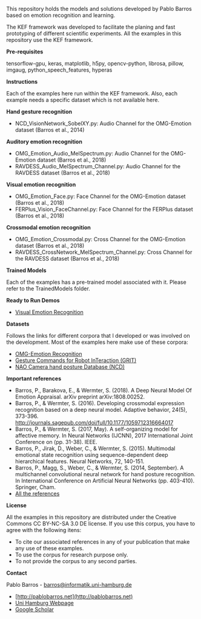 This repository holds the models and solutions developed by Pablo Barros based on emotion recognition and learning.

The KEF framework was developed to facilitate the planing and fast prototyping of different scientific experiments. All the examples in this repository use the KEF framework.



**Pre-requisites**

tensorflow-gpu, keras, matplotlib, h5py, opencv-python, librosa, pillow, imgaug, python_speech_features, hyperas


**Instructions**

Each of the examples here run within the KEF framework. Also, each example needs a specific dataset which is not available here.


**Hand gesture recognition**

- NCD_VisionNetwork_SobelXY.py: Audio Channel for the OMG-Emotion dataset (Barros et al., 2014)

**Auditory emotion recognition**

- OMG_Emotion_Audio_MelSpectrum.py: Audio Channel for the OMG-Emotion dataset (Barros et al., 2018)
- RAVDESS_Audio_MelSpectrum_Channel.py: Audio Channel for the RAVDESS dataset (Barros et al., 2018)

**Visual emotion recognition**

- OMG_Emotion_Face.py: Face Channel for the OMG-Emotion dataset (Barros et al., 2018)
- FERPlus_Vision_FaceChannel.py: Face Channel for the FERPlus dataset (Barros et al., 2018)

**Crossmodal emotion recognition**

- OMG_Emotion_Crossmodal.py: Cross Channel for the OMG-Emotion dataset (Barros et al., 2018)
- RAVDESS_CrossNetwork_MelSpectrum_Channel.py: Cross Channel for the RAVDESS dataset (Barros et al., 2018)



**Trained Models**

 Each of the examples has a pre-trained model associated with it. Please refer to the TrainedModels folder.



**Ready to Run Demos**

 - [Visual Emotion Recognition](https://github.com/knowledgetechnologyuhh/EmotionRecognitionBarros/tree/master/Demos/VisualEmotionRecognition)


**Datasets**

Follows the links for different corpora that I developed or was involved on the development. Most of the examples here make use of these corpora:

- [OMG-Emotion Recognition](https://www2.informatik.uni-hamburg.de/wtm/omgchallenges/omg_emotion.html)
- [Gesture Commands for Robot InTeraction (GRIT)](https://www.inf.uni-hamburg.de/en/inst/ab/wtm/research/corpora.html)
- [NAO Camera hand posture Database (NCD)](https://www.inf.uni-hamburg.de/en/inst/ab/wtm/research/corpora.html)



**Important references**

 - Barros, P., Barakova, E., & Wermter, S. (2018). A Deep Neural Model Of Emotion Appraisal. arXiv preprint arXiv:1808.00252.
 - Barros, P., & Wermter, S. (2016). Developing crossmodal expression recognition based on a deep neural model. Adaptive behavior, 24(5), 373-396. http://journals.sagepub.com/doi/full/10.1177/1059712316664017
 - Barros, P., & Wermter, S. (2017, May). A self-organizing model for affective memory. In Neural Networks (IJCNN), 2017 International Joint Conference on (pp. 31-38). IEEE.
 - Barros, P., Jirak, D., Weber, C., & Wermter, S. (2015). Multimodal emotional state recognition using sequence-dependent deep hierarchical features. Neural Networks, 72, 140-151.
 - Barros, P., Magg, S., Weber, C., & Wermter, S. (2014, September). A multichannel convolutional neural network for hand posture recognition. In International Conference on Artificial Neural Networks (pp. 403-410). Springer, Cham.
 - [All the references](https://scholar.google.com/citations?user=LU9tpkMAAAAJ)


**License**

All the examples in this repository are distributed under the Creative Commons CC BY-NC-SA 3.0 DE license. If you use this corpus, you have to agree with the following itens:

- To cite our associated references in any of your publication that make any use of these examples.
- To use the corpus for research purpose only.
- To not provide the corpus to any second parties.

**Contact**

Pablo Barros - barros@informatik.uni-hamburg.de

- [http://pablobarros.net](http://pablobarros.net)
- [Uni Hamburg Webpage](https://www.inf.uni-hamburg.de/en/inst/ab/wtm/people/barros.html)
- [Google Scholar](https://scholar.google.com/citations?user=LU9tpkMAAAAJ)